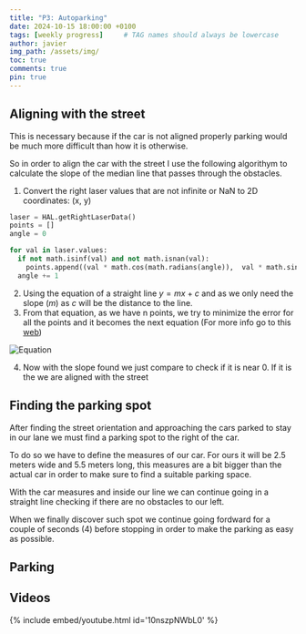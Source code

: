 ```yaml
---
title: "P3: Autoparking"
date: 2024-10-15 18:00:00 +0100
tags: [weekly progress]     # TAG names should always be lowercase
author: javier
img_path: /assets/img/
toc: true
comments: true
pin: true
---
```


## Aligning with the street

This is necessary because if the car is not aligned properly parking would be much more difficult than how it is otherwise.

So in order to align the car with the street I use the following algorithym to calculate the slope of the median line that passes through the obstacles.

1. Convert the right laser values that are not infinite or NaN to 2D coordinates: (x, y)

```python
laser = HAL.getRightLaserData()
points = []
angle = 0

for val in laser.values:
  if not math.isinf(val) and not math.isnan(val):
    points.append((val * math.cos(math.radians(angle)),  val * math.sin(math.radians(angle))))
  angle += 1
```

2. Using the equation of a straight line $y = mx + c$ and as we only need the slope ($m$) as $c$ will be the distance to the line.
3. From that equation, as we have n points, we try to minimize the error for all the points and it becomes the next equation (For more info go to this [web](https://www.geeksforgeeks.org/represent-given-set-points-best-possible-straight-line/))

![Equation](autoparkingeq.png)

4. Now with the slope found we just compare to check if it is near 0. If it is the we are aligned with the street

## Finding the parking spot

After finding the street orientation and approaching the cars parked to stay in our lane we must find a parking spot to the right of the car.

To do so we have to define the measures of our car. For ours it will be 2.5 meters wide and 5.5 meters long, this measures are a bit bigger than the actual car in order to make sure to find a suitable parking space.

With the car measures and inside our line we can continue going in a straight line checking if there are no obstacles to our left.

When we finally discover such spot we continue going fordward for a couple of seconds (4) before stopping in order to make the parking as easy as possible.

## Parking

## Videos

{% include embed/youtube.html id='10nszpNWbL0' %}
